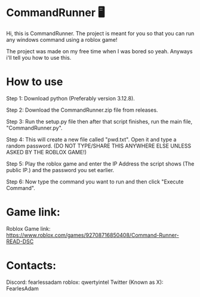 # CommandRunner 🖥️
Hi, this is CommandRunner. The project is meant for you so that you can run any windows command using a roblox game!

The project was made on my free time when I was bored so yeah. Anyways i'll tell you how to use this.

# How to use
Step 1: Download python (Preferably version 3.12.8).

Step 2: Download the CommandRunner.zip file from releases.

Step 3: Run the setup.py file then after that script finishes, run the main file, "CommandRunner.py".

Step 4: This will create a new file called "pwd.txt". Open it and type a random password. (DO NOT TYPE/SHARE THIS ANYWHERE ELSE UNLESS ASKED BY THE ROBLOX GAME!)

Step 5: Play the roblox game and enter the IP Address the script shows (The public IP.) and the password you set earlier.

Step 6: Now type the command you want to run and then click "Execute Command".

# Game link:
Roblox Game link: https://www.roblox.com/games/92708716850408/Command-Runner-READ-DSC

# Contacts:
Discord: fearlessadam
roblox: qwertyintel
Twitter (Known as X): FearlesAdam
